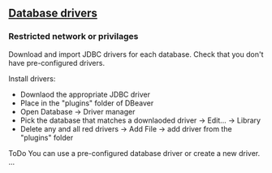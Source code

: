 ## [Database drivers](https://dbeaver.com/docs/wiki/Database-drivers)

### Restricted network or privilages

Download and import JDBC drivers for each database. Check that you don't have pre-configured drivers.  

Install drivers:
* Downlaod the appropriate JDBC driver
* Place in the "plugins" folder of DBeaver
* Open Database -> Driver manager
* Pick the database that matches a downlaoded driver -> Edit... -> Library
* Delete any and all red drivers -> Add File -> add driver from the "plugins" folder

ToDo
You can use a pre-configured database driver or create a new driver.
...
